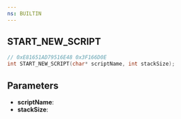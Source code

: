 ```yaml
---
ns: BUILTIN
---
```

## START_NEW_SCRIPT

```c
// 0xE81651AD79516E48 0x3F166D0E
int START_NEW_SCRIPT(char* scriptName, int stackSize);
```

## Parameters
* **scriptName**:
* **stackSize**:
